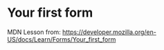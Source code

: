 # Your first form

MDN Lesson from: https://developer.mozilla.org/en-US/docs/Learn/Forms/Your_first_form

